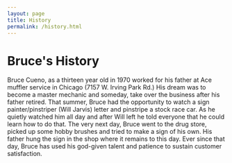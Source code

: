 ```yaml
---
layout: page
title: History
permalink: /history.html
---
```


Bruce's History
=================================
Bruce Cueno, as a thirteen year old in 1970 worked for his father at Ace muffler
service in Chicago (7157 W. Irving Park Rd.) His dream was to become a master
mechanic and someday, take over the business after his father retired. That summer,
Bruce had the opportunity to watch a sign painter/pinstriper (Will Jarvis) letter and
pinstripe a stock race car. As he quietly watched him all day and after Will left he told
everyone that he could learn how to do that. The very next day, Bruce went to the
drug store, picked up some hobby brushes and tried to make a sign of his own. His
father hung the sign in the shop where it remains to this day. Ever since that day,
Bruce has used his god-given talent and patience to sustain customer satisfaction. 
